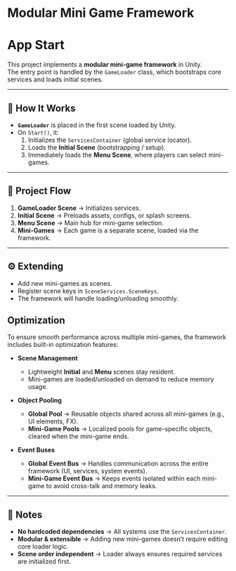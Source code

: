 # Modular Mini Game Framework

# App Start

This project implements a **modular mini-game framework** in Unity.  
The entry point is handled by the `GameLoader` class, which bootstraps core services and loads initial scenes.

---

## 🔑 How It Works
- **`GameLoader`** is placed in the first scene loaded by Unity.  
- On `Start()`, it:
  1. Initializes the `ServicesContainer` (global service locator).  
  2. Loads the **Initial Scene** (bootstrapping / setup).  
  3. Immediately loads the **Menu Scene**, where players can select mini-games.  

---

## 📂 Project Flow
1. **GameLoader Scene** → Initializes services.  
2. **Initial Scene** → Preloads assets, configs, or splash screens.  
3. **Menu Scene** → Main hub for mini-game selection.  
4. **Mini-Games** → Each game is a separate scene, loaded via the framework.  

---

## ⚙️ Extending
- Add new mini-games as scenes.  
- Register scene keys in `SceneServices.SceneKeys`.  
- The framework will handle loading/unloading smoothly.  

## Optimization

To ensure smooth performance across multiple mini-games, the framework includes built-in optimization features:

- **Scene Management**  
  - Lightweight **Initial** and **Menu** scenes stay resident.  
  - Mini-games are loaded/unloaded on demand to reduce memory usage.  

- **Object Pooling**  
  - **Global Pool** → Reusable objects shared across all mini-games (e.g., UI elements, FX).  
  - **Mini-Game Pools** → Localized pools for game-specific objects, cleared when the mini-game ends.  

- **Event Buses**  
  - **Global Event Bus** → Handles communication across the entire framework (UI, services, system events).  
  - **Mini-Game Event Bus** → Keeps events isolated within each mini-game to avoid cross-talk and memory leaks.

---

## 📝 Notes
- **No hardcoded dependencies** → All systems use the `ServicesContainer`.  
- **Modular & extensible** → Adding new mini-games doesn’t require editing core loader logic.  
- **Scene order independent** → Loader always ensures required services are initialized first.  
